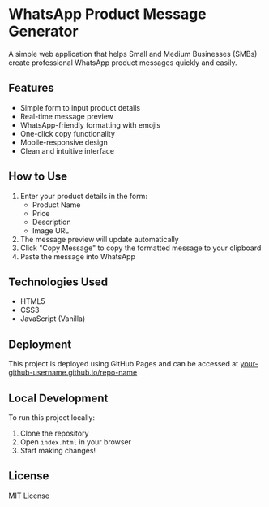 # WhatsApp Product Message Generator

A simple web application that helps Small and Medium Businesses (SMBs) create professional WhatsApp product messages quickly and easily.

## Features

- Simple form to input product details
- Real-time message preview
- WhatsApp-friendly formatting with emojis
- One-click copy functionality
- Mobile-responsive design
- Clean and intuitive interface

## How to Use

1. Enter your product details in the form:
   - Product Name
   - Price
   - Description
   - Image URL
2. The message preview will update automatically
3. Click "Copy Message" to copy the formatted message to your clipboard
4. Paste the message into WhatsApp

## Technologies Used

- HTML5
- CSS3
- JavaScript (Vanilla)

## Deployment

This project is deployed using GitHub Pages and can be accessed at [your-github-username.github.io/repo-name]([https://your-github-username.github.io/repo-name](https://github.com/pronajit/MsgGen.git))

## Local Development

To run this project locally:

1. Clone the repository
2. Open `index.html` in your browser
3. Start making changes!

## License

MIT License 
